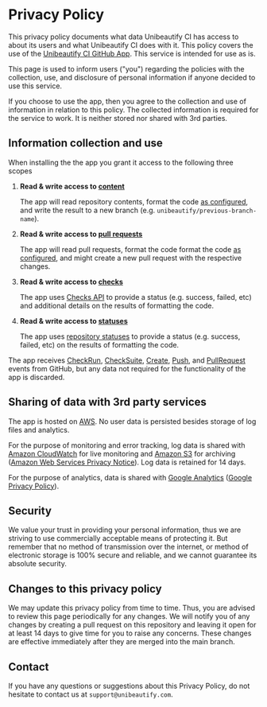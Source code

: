 # Privacy Policy

This privacy policy documents what data Unibeautify CI has access to about its users and what Unibeautify CI does with it.
This policy covers the use of the [Unibeautify CI GitHub App](https://github.com/apps/unibeautify-ci).
This service is intended for use as is.

This page is used to inform users ("you") regarding the policies with the collection, use, and disclosure of personal information if anyone decided to use this service.

If you choose to use the app, then you agree to the collection and use of information in relation to this policy. The collected information is required for the service to work. It is neither stored nor shared with 3rd parties.

## Information collection and use

When installing the the app you grant it access to the following three scopes

1. **Read & write access to [content](https://developer.github.com/v3/apps/permissions/#permission-on-contents)**

   The app will read repository contents, format the code [as configured](https://unibeautify.com/docs/config-file), and write the result to a new branch (e.g. `unibeautify/previous-branch-name`).

2. **Read & write access to [pull requests](https://developer.github.com/v3/apps/permissions/#permission-on-statuses)**

   The app will read pull requests, format the code format the code [as configured](https://unibeautify.com/docs/config-file), and might create a new pull request with the respective changes.

3. **Read & write access to [checks](https://developer.github.com/v3/apps/permissions/#permission-on-checks)**

   The app uses [Checks API](https://developer.github.com/v3/checks/) to provide a status (e.g. success, failed, etc) and additional details on the results of formatting the code.

4. **Read & write access to [statuses](https://developer.github.com/v3/apps/permissions/#permission-on-statuses)**

   The app uses [repository statuses](https://developer.github.com/v3/repos/statuses/) to provide a status (e.g. success, failed, etc) on the results of formatting the code.

The app receives [CheckRun](https://developer.github.com/webhooks/event-payloads/#check_run), [CheckSuite](https://developer.github.com/webhooks/event-payloads/#check_suite), [Create](https://developer.github.com/webhooks/event-payloads/#create), [Push](https://developer.github.com/webhooks/event-payloads/#push), and [PullRequest](https://developer.github.com/webhooks/event-payloads/#pull_request) events from GitHub, but any data not required for the functionality of the app is discarded.

## Sharing of data with 3rd party services

The app is hosted on [AWS](https://aws.amazon.com/).
No user data is persisted besides storage of log files and analytics.

For the purpose of monitoring and error tracking, log data is shared with [Amazon CloudWatch](https://aws.amazon.com/cloudwatch/) for live monitoring and [Amazon S3](https://aws.amazon.com/s3/) for archiving ([Amazon Web Services Privacy Notice](https://aws.amazon.com/privacy/)).
Log data is retained for 14 days.

For the purpose of analytics, data is shared with [Google Analytics](https://analytics.google.com/) ([Google Privacy Policy](https://policies.google.com/privacy)).

## Security

We value your trust in providing your personal information, thus we are striving to use commercially acceptable means of protecting it. But remember that no method of transmission over the internet, or method of electronic storage is 100% secure and reliable, and we cannot guarantee its absolute security.

## Changes to this privacy policy

We may update this privacy policy from time to time.
Thus, you are advised to review this page periodically for any changes.
We will notify you of any changes by creating a pull request on this repository and leaving it open for at least 14 days to give time for you to raise any concerns.
These changes are effective immediately after they are merged into the main branch.

## Contact

If you have any questions or suggestions about this Privacy Policy, do not hesitate to contact us at `support@unibeautify.com`.
